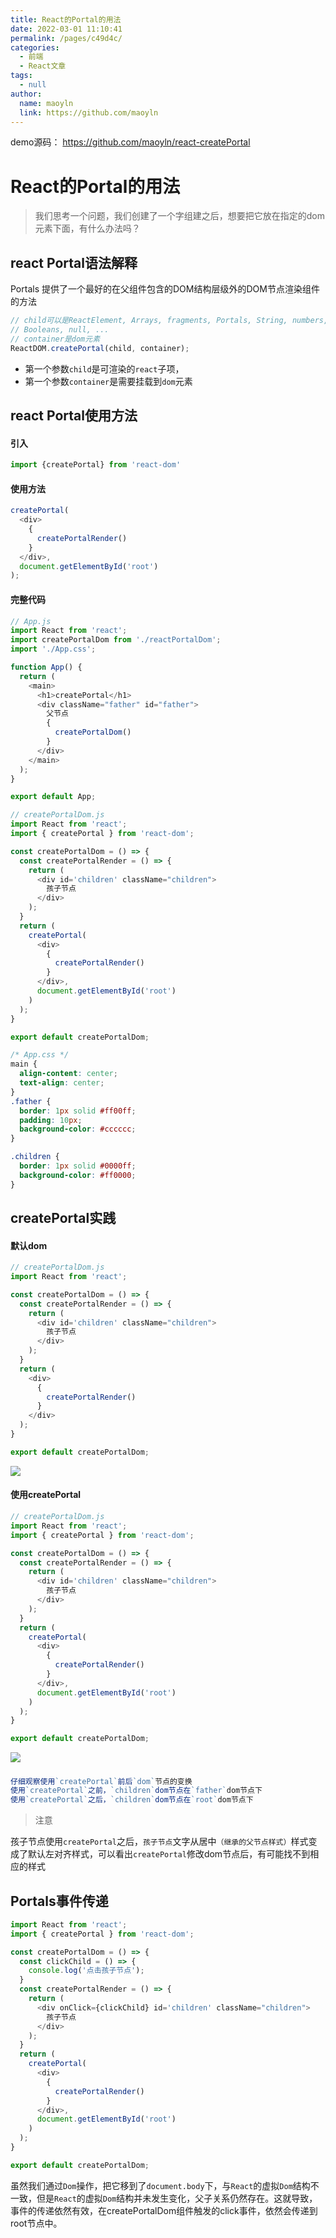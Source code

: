 ```yaml
---
title: React的Portal的用法
date: 2022-03-01 11:10:41
permalink: /pages/c49d4c/
categories: 
  - 前端
  - React文章
tags: 
  - null
author: 
  name: maoyln
  link: https://github.com/maoyln
---
```


demo源码： https://github.com/maoyln/react-createPortal

# React的Portal的用法

> 我们思考一个问题，我们创建了一个字组建之后，想要把它放在指定的dom元素下面，有什么办法吗？

## react Portal语法解释

Portals 提供了一个最好的在父组件包含的DOM结构层级外的DOM节点渲染组件的方法


```javascript
// child可以是ReactElement, Arrays, fragments, Portals, String, numbers,
// Booleans, null, ...
// container是dom元素
ReactDOM.createPortal(child, container);
```

 - 第一个参数`child`是可渲染的`react`子项，
 - 第一个参数`container`是需要挂载到`dom`元素

## react Portal使用方法

#### 引入

```javascript
import {createPortal} from 'react-dom'
```

#### 使用方法

```javascript
createPortal(
  <div>
    {
      createPortalRender()
    }
  </div>,
  document.getElementById('root')
);
```

#### 完整代码

```javascript
// App.js
import React from 'react';
import createPortalDom from './reactPortalDom';
import './App.css';

function App() {
  return (
    <main>
      <h1>createPortal</h1>
      <div className="father" id="father">
        父节点
        {
          createPortalDom()
        }
      </div>
    </main>
  );
}

export default App;

```

```javascript
// createPortalDom.js
import React from 'react';
import { createPortal } from 'react-dom';

const createPortalDom = () => {
  const createPortalRender = () => {
    return (
      <div id='children' className="children">
        孩子节点
      </div>
    );
  }
  return (
    createPortal(
      <div>
        {
          createPortalRender()
        }
      </div>,
      document.getElementById('root')
    )
  );
}

export default createPortalDom;
```

```css
/* App.css */
main {
  align-content: center;
  text-align: center;
}
.father {
  border: 1px solid #ff00ff;
  padding: 10px;
  background-color: #cccccc;
}

.children {
  border: 1px solid #0000ff;
  background-color: #ff0000;
}
```


## createPortal实践

#### 默认dom

```javascript
// createPortalDom.js
import React from 'react';

const createPortalDom = () => {
  const createPortalRender = () => {
    return (
      <div id='children' className="children">
        孩子节点
      </div>
    );
  }
  return (
    <div>
      {
        createPortalRender()
      }
    </div>
  );
}

export default createPortalDom;
```

![](https://cdn.jsdelivr.net/gh/maoyln/maoyl-img/blog/2181646109449_.pic_hd.jpg)

#### 使用createPortal

```javascript
// createPortalDom.js
import React from 'react';
import { createPortal } from 'react-dom';

const createPortalDom = () => {
  const createPortalRender = () => {
    return (
      <div id='children' className="children">
        孩子节点
      </div>
    );
  }
  return (
    createPortal(
      <div>
        {
          createPortalRender()
        }
      </div>,
      document.getElementById('root')
    )
  );
}

export default createPortalDom;
```
![](https://cdn.jsdelivr.net/gh/maoyln/maoyl-img/blog/2191646109515_.pic_hd.jpg)


##### 

```javascript
仔细观察使用`createPortal`前后`dom`节点的变换
使用`createPortal`之前，`children`dom节点在`father`dom节点下
使用`createPortal`之后，`children`dom节点在`root`dom节点下
```

> 注意

孩子节点使用`createPortal`之后，`孩子节点`文字从居中`（继承的父节点样式）`样式变成了默认左对齐样式，可以看出`createPortal`修改dom节点后，有可能找不到相应的样式


## Portals事件传递

```javascript
import React from 'react';
import { createPortal } from 'react-dom';

const createPortalDom = () => {
  const clickChild = () => {
    console.log('点击孩子节点');
  }
  const createPortalRender = () => {
    return (
      <div onClick={clickChild} id='children' className="children">
        孩子节点
      </div>
    );
  }
  return (
    createPortal(
      <div>
        {
          createPortalRender()
        }
      </div>,
      document.getElementById('root')
    )
  );
}

export default createPortalDom;
```

虽然我们通过`Dom`操作，把它移到了`document.body`下，与`React`的虚拟`Dom`结构不一致，但是`React`的虚拟`Dom`结构并未发生变化，父子关系仍然存在。这就导致，事件的传递依然有效，在createPortalDom组件触发的click事件，依然会传递到root节点中。